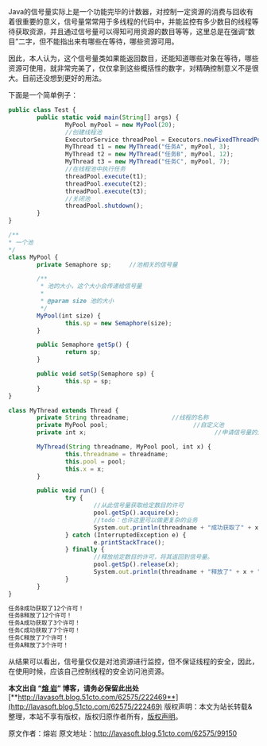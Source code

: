 


Java的信号量实际上是一个功能完毕的计数器，对控制一定资源的消费与回收有着很重要的意义，信号量常常用于多线程的代码中，并能监控有多少数目的线程等待获取资源，并且通过信号量可以得知可用资源的数目等等，这里总是在强调“数目”二字，但不能指出来有哪些在等待，哪些资源可用。

因此，本人认为，这个信号量类如果能返回数目，还能知道哪些对象在等待，哪些资源可使用，就非常完美了，仅仅拿到这些概括性的数字，对精确控制意义不是很大。目前还没想到更好的用法。

下面是一个简单例子：

```js 
public class Test { 
        public static void main(String[] args) { 
                MyPool myPool = new MyPool(20); 
                //创建线程池 
                ExecutorService threadPool = Executors.newFixedThreadPool(2); 
                MyThread t1 = new MyThread("任务A", myPool, 3); 
                MyThread t2 = new MyThread("任务B", myPool, 12); 
                MyThread t3 = new MyThread("任务C", myPool, 7); 
                //在线程池中执行任务 
                threadPool.execute(t1); 
                threadPool.execute(t2); 
                threadPool.execute(t3); 
                //关闭池 
                threadPool.shutdown(); 
        } 
} 

/** 
* 一个池 
*/ 
class MyPool { 
        private Semaphore sp;     //池相关的信号量 

        /** 
         * 池的大小，这个大小会传递给信号量 
         * 
         * @param size 池的大小 
         */ 
        MyPool(int size) { 
                this.sp = new Semaphore(size); 
        } 

        public Semaphore getSp() { 
                return sp; 
        } 

        public void setSp(Semaphore sp) { 
                this.sp = sp; 
        } 
} 

class MyThread extends Thread { 
        private String threadname;            //线程的名称 
        private MyPool pool;                        //自定义池 
        private int x;                                    //申请信号量的大小 

        MyThread(String threadname, MyPool pool, int x) { 
                this.threadname = threadname; 
                this.pool = pool; 
                this.x = x; 
        } 

        public void run() { 
                try { 
                        //从此信号量获取给定数目的许可 
                        pool.getSp().acquire(x); 
                        //todo：也许这里可以做更复杂的业务 
                        System.out.println(threadname + "成功获取了" + x + "个许可！"); 
                } catch (InterruptedException e) { 
                        e.printStackTrace(); 
                } finally { 
                        //释放给定数目的许可，将其返回到信号量。 
                        pool.getSp().release(x); 
                        System.out.println(threadname + "释放了" + x + "个许可！"); 
                } 
        } 
}
```


```js 
任务B成功获取了12个许可！ 
任务B释放了12个许可！ 
任务A成功获取了3个许可！ 
任务C成功获取了7个许可！ 
任务C释放了7个许可！ 
任务A释放了3个许可！
```

从结果可以看出，信号量仅仅是对池资源进行监控，但不保证线程的安全，因此，在使用时候，应该自己控制线程的安全访问池资源。

**本文出自 “**[**熔 岩**](http://lavasoft.blog.51cto.com/)**” 博客，请务必保留此出处**[**http://lavasoft.blog.51cto.com/62575/222469**](http://lavasoft.blog.51cto.com/62575/222469)
版权声明：本文为站长转载&整理，本站不享有版权，版权归原作者所有，[版权声明](https://gitee.com/hezhiyuan007/java-notes/raw/master/disclaimer.md)。




原文作者：熔岩 原文地址：http://lavasoft.blog.51cto.com/62575/99150